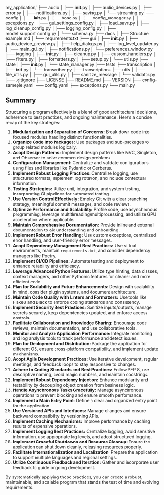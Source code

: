 

my_application/
├── audio
│   ├── __init__.py
│   ├── audio_devices.py
│   ├── error.py
│   ├── notifications.py
│   ├── saving.py
│   └── streaming.py
├── config
│   ├── __init__.py
│   ├── base.py
│   ├── config_manager.py
│   ├── exceptions.py
│   ├── gui_settings_config.py
│   ├── load_save.py
│   ├── log_cleanup_config.py
│   ├── logging_config.py
│   ├── model_support_config.py
│   └── schema.py
├── docs
│   ├── Structure example.md
│   └── requirements.txt
├── gui
│   ├── __init__.py
│   ├── audio_device_preview.py
│   ├── help_dialogs.py
│   ├── log_level_updater.py
│   ├── main_gui.py
│   ├── notifications.py
│   └── preferences_window.py
├── logging
│   ├── __init__.py
│   ├── cleanup.py
│   ├── custom_handlers.py
│   ├── filters.py
│   ├── formatters.py
│   ├── setup.py
│   └── utils.py
├── state
│   ├── __init__.py
│   └── state_manager.py
├── tests
├── transcription
│   ├── __init__.py
│   └── transcriber.py
├── transcriptions
├── utils
│   ├── file_utils.py
│   ├── gui_utils.py
│   ├── sanitize_message
│   └── validator.py
├── .gitignore
├── LICENSE
├── README.md
├── VERSION
├── config-sameple.yaml
├── config.yaml
├── exceptions.py
└── main.py



## **Summary**

Structuring a program effectively is a blend of good architectural decisions, adherence to best practices, and ongoing maintenance. Here’s a concise recap of the key strategies:

1. **Modularization and Separation of Concerns:** Break down code into focused modules handling distinct functionalities.
2. **Organize Code into Packages:** Use packages and sub-packages to group related modules logically.
3. **Adopt Design Patterns:** Implement design patterns like MVC, Singleton, and Observer to solve common design problems.
4. **Configuration Management:** Centralize and validate configurations using files and libraries like Pydantic or Cerberus.
5. **Implement Robust Logging Practices:** Centralize logging, use structured formats, implement log rotation, and include contextual information.
6. **Testing Strategies:** Utilize unit, integration, and system testing, incorporating CI pipelines for automated testing.
7. **Use Version Control Effectively:** Employ Git with a clear branching strategy, meaningful commit messages, and code reviews.
8. **Optimize Performance and Scalability:** Profile code, use asynchronous programming, leverage multithreading/multiprocessing, and utilize GPU acceleration where applicable.
9. **Maintain Comprehensive Documentation:** Provide inline and external documentation to aid understanding and onboarding.
10. **Implement Robust Error Handling:** Use custom exceptions, centralized error handling, and user-friendly error messages.
11. **Adopt Dependency Management Best Practices:** Use virtual environments, maintain `requirements.txt`, and consider dependency managers like Poetry.
12. **Implement CI/CD Pipelines:** Automate testing and deployment to enhance reliability and efficiency.
13. **Leverage Advanced Python Features:** Utilize type hinting, data classes, context managers, and other Pythonic features for cleaner and more efficient code.
14. **Plan for Scalability and Future Enhancements:** Design with scalability in mind, consider plugin systems, and document architecture.
15. **Maintain Code Quality with Linters and Formatters:** Use tools like Flake8 and Black to enforce coding standards and consistency.
16. **Implement Security Best Practices:** Sanitize inputs/outputs, manage secrets securely, keep dependencies updated, and enforce access controls.
17. **Facilitate Collaboration and Knowledge Sharing:** Encourage code reviews, maintain documentation, and use collaborative tools.
18. **Monitor and Analyze Application Performance:** Integrate monitoring and log analysis tools to track performance and detect issues.
19. **Plan for Deployment and Distribution:** Package the application for different OS, ensure cross-platform compatibility, and implement update mechanisms.
20. **Adopt Agile Development Practices:** Use iterative development, regular meetings, and feedback loops to stay responsive to changes.
21. **Adhere to Coding Standards and Best Practices:** Follow PEP 8, use descriptive naming, avoid magic numbers, and maintain docstrings.
22. **Implement Robust Dependency Injection:** Enhance modularity and testability by decoupling object creation from business logic.
23. **Handle Asynchronous Tasks Gracefully:** Manage asynchronous operations to prevent blocking and ensure smooth performance.
24. **Implement a Main Entry Point:** Define a clear and organized entry point for the application.
25. **Use Versioned APIs and Interfaces:** Manage changes and ensure backward compatibility by versioning APIs.
26. **Implement Caching Mechanisms:** Improve performance by caching results of expensive operations.
27. **Implement Logging Best Practices:** Centralize logging, avoid sensitive information, use appropriate log levels, and adopt structured logging.
28. **Implement Graceful Shutdowns and Resource Cleanup:** Ensure the application can shut down cleanly, releasing resources properly.
29. **Facilitate Internationalization and Localization:** Prepare the application to support multiple languages and regional settings.
30. **Utilize Continuous Feedback and Iteration:** Gather and incorporate user feedback to guide ongoing development.

By systematically applying these practices, you can create a robust, maintainable, and scalable program that stands the test of time and evolving requirements.
